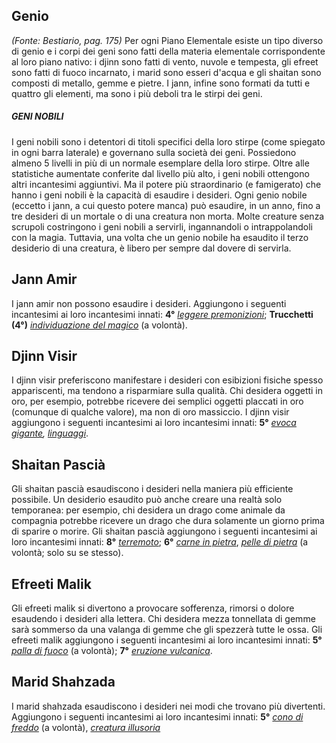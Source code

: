 ## **Genio**

*(Fonte: Bestiario, pag. 175)* Per ogni Piano Elementale esiste un tipo diverso di genio e i corpi dei geni sono fatti della materia elementale corrispondente al loro piano nativo: i djinn sono fatti di vento, nuvole e tempesta, gli efreet sono fatti di fuoco incarnato, i marid sono esseri d'acqua e gli shaitan sono composti di metallo, gemme e pietre. I jann, infine sono formati da tutti e quattro gli elementi, ma sono i più deboli tra le stirpi dei geni.

##### GENI NOBILI

I geni nobili sono i detentori di titoli specifici della loro stirpe (come spiegato in ogni barra laterale) e governano sulla società dei geni. Possiedono almeno 5 livelli in più di un normale esemplare della loro stirpe. Oltre alle statistiche aumentate conferite dal livello più alto, i geni nobili ottengono altri incantesimi aggiuntivi. Ma il potere più straordinario (e famigerato) che hanno i geni nobili è la capacità di esaudire i desideri. Ogni genio nobile (eccetto i jann, a cui questo potere manca) può esaudire, in un anno, fino a tre desideri di un mortale o di una creatura non morta. Molte creature senza scrupoli costringono i geni nobili a servirli, ingannandoli o intrappolandoli con la magia. Tuttavia, una volta che un genio nobile ha esaudito il terzo desiderio di una creatura, è libero per sempre dal dovere di servirla.

## **Jann Amir**

I jann amir non possono esaudire i desideri. Aggiungono i seguenti incantesimi ai loro incantesimi innati: **4°** *[leggere premonizioni](/incantesimi/leggere-premonizioni)*; **Trucchetti (4°)** *[individuazione del magico](/incantesimi/individuazione-del-magico)* (a volontà).

## **Djinn Visir**

I djinn visir preferiscono manifestare i desideri con esibizioni fisiche spesso appariscenti, ma tendono a risparmiare sulla qualità. Chi desidera oggetti in oro, per esempio, potrebbe ricevere dei semplici oggetti placcati in oro (comunque di qualche valore), ma non di oro massiccio. I djinn visir aggiungono i seguenti incantesimi ai loro incantesimi innati: **5°** *[evoca gigante](/incantesimi/evoca-gigante), [linguaggi](/incantesimi/linguaggi)*.

## **Shaitan Pascià**

Gli shaitan pascià esaudiscono i desideri nella maniera più efficiente possibile. Un desiderio esaudito può anche creare una realtà solo temporanea: per esempio, chi desidera un drago come animale da compagnia potrebbe ricevere un drago che dura solamente un giorno prima di sparire o morire. Gli shaitan pascià aggiungono i seguenti incantesimi ai loro incantesimi innati: **8°** *[terremoto](/incantesimi/terremoto)*; **6°** *[carne in pietra](/incantesimi/carne-in-pietra)*, *[pelle di pietra](/incantesimi/pelle-di-pietra)* (a volontà; solo su se stesso).

## **Efreeti Malik**

Gli efreeti malik si divertono a provocare sofferenza, rimorsi o dolore esaudendo i desideri alla lettera. Chi desidera mezza tonnellata di gemme sarà sommerso da una valanga di gemme che gli spezzerà tutte le ossa. Gli efreeti malik aggiungono i seguenti incantesimi ai loro incantesimi innati: **5°** *[palla di fuoco](/incantesimi/palla-di-fuoco)* (a volontà); **7°** *[eruzione vulcanica](/incantesimi/eruzione-vulcanica)*.

## **Marid Shahzada**

I marid shahzada esaudiscono i desideri nei modi che trovano più divertenti. Aggiungono i seguenti incantesimi ai loro incantesimi innati: **5°** *[cono di freddo](/incantesimi/cono-di-freddo)* (a volontà), *[creatura illusoria](/incantesimi/creatura-illusoria)*

